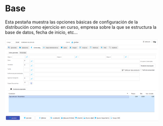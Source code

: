 # Base

Esta pestaña muestra las opciones básicas de configuración de la distribución como ejercicio en curso, empresa sobre la que se estructura la base de datos, fecha de inicio, etc...

![](../../../.gitbook/assets/image%20%2868%29.png)



